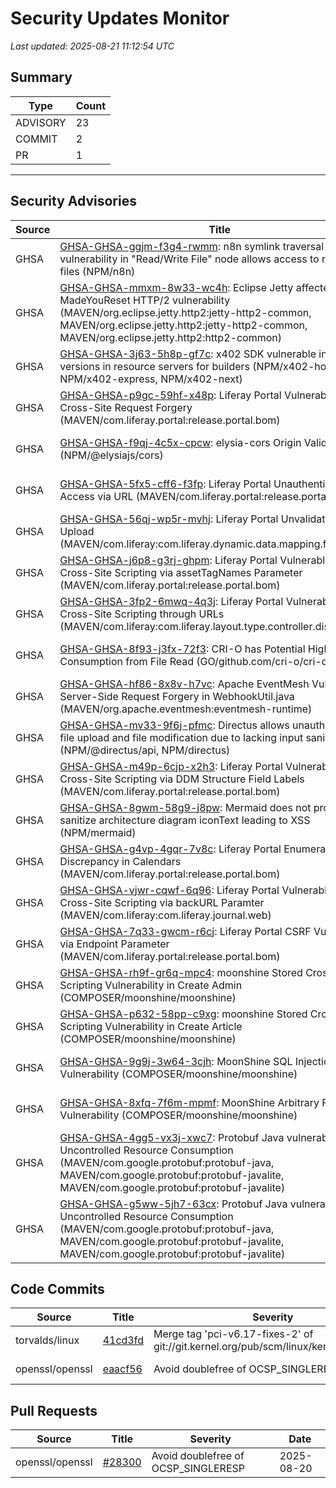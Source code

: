 # Security Updates Monitor

*Last updated: 2025-08-21 11:12:54 UTC*

## Summary
| Type | Count |
|------|-------|
| ADVISORY | 23 |
| COMMIT | 2 |
| PR | 1 |

---

## Security Advisories

| Source | Title | Severity | Date |
|--------|-------|----------|------|
| GHSA | [GHSA-GHSA-ggjm-f3g4-rwmm](https://github.com/advisories/GHSA-ggjm-f3g4-rwmm): n8n symlink traversal vulnerability in "Read/Write File" node allows access to restricted files (NPM/n8n) | MODERATE (CVSS: 6.5) | 2025-08-20 |
| GHSA | [GHSA-GHSA-mmxm-8w33-wc4h](https://github.com/advisories/GHSA-mmxm-8w33-wc4h): Eclipse Jetty affected by MadeYouReset HTTP/2 vulnerability (MAVEN/org.eclipse.jetty.http2:jetty-http2-common, MAVEN/org.eclipse.jetty.http2:jetty-http2-common, MAVEN/org.eclipse.jetty.http2:http2-common) | HIGH (CVSS: 7.5) | 2025-08-20 |
| GHSA | [GHSA-GHSA-3j63-5h8p-gf7c](https://github.com/advisories/GHSA-3j63-5h8p-gf7c): x402 SDK vulnerable in outdated versions in resource servers for builders (NPM/x402-hono, NPM/x402-express, NPM/x402-next) | HIGH (CVSS: 0.0) | 2025-08-20 |
| GHSA | [GHSA-GHSA-p9gc-59hf-x48p](https://github.com/advisories/GHSA-p9gc-59hf-x48p): Liferay Portal Vulnerable to Cross-Site Request Forgery (MAVEN/com.liferay.portal:release.portal.bom) | HIGH (CVSS: 0.0) | 2025-08-20 |
| GHSA | [GHSA-GHSA-f9qj-4c5x-cpcw](https://github.com/advisories/GHSA-f9qj-4c5x-cpcw): elysia-cors Origin Validation Error (NPM/@elysiajs/cors) | MODERATE (CVSS: 0.0) | 2025-08-20 |
| GHSA | [GHSA-GHSA-5fx5-cff6-f3fp](https://github.com/advisories/GHSA-5fx5-cff6-f3fp): Liferay Portal Unauthenticated File Access via URL (MAVEN/com.liferay.portal:release.portal.bom) | MODERATE (CVSS: 0.0) | 2025-08-20 |
| GHSA | [GHSA-GHSA-56qj-wp5r-mvhj](https://github.com/advisories/GHSA-56qj-wp5r-mvhj): Liferay Portal Unvalidated File Upload (MAVEN/com.liferay:com.liferay.dynamic.data.mapping.form.web) | MODERATE (CVSS: 0.0) | 2025-08-20 |
| GHSA | [GHSA-GHSA-j6p8-g3rj-ghpm](https://github.com/advisories/GHSA-j6p8-g3rj-ghpm): Liferay Portal Vulnerable to Cross-Site Scripting via assetTagNames Parameter (MAVEN/com.liferay.portal:release.portal.bom) | MODERATE (CVSS: 0.0) | 2025-08-20 |
| GHSA | [GHSA-GHSA-3fp2-6mwq-4q3j](https://github.com/advisories/GHSA-3fp2-6mwq-4q3j): Liferay Portal Vulnerable to Cross-Site Scripting through URLs (MAVEN/com.liferay:com.liferay.layout.type.controller.display.page) | MODERATE (CVSS: 0.0) | 2025-08-20 |
| GHSA | [GHSA-GHSA-8f93-j3fx-72f3](https://github.com/advisories/GHSA-8f93-j3fx-72f3): CRI-O has Potential High Memory Consumption from File Read (GO/github.com/cri-o/cri-o) | MODERATE (CVSS: 5.7) | 2025-08-20 |
| GHSA | [GHSA-GHSA-hf86-8x8v-h7vc](https://github.com/advisories/GHSA-hf86-8x8v-h7vc): Apache EventMesh Vulnerable to Server-Side Request Forgery in WebhookUtil.java (MAVEN/org.apache.eventmesh:eventmesh-runtime) | MODERATE (CVSS: 6.3) | 2025-08-20 |
| GHSA | [GHSA-GHSA-mv33-9f6j-pfmc](https://github.com/advisories/GHSA-mv33-9f6j-pfmc): Directus allows unauthenticated file upload and file modification due to lacking input sanitization (NPM/@directus/api, NPM/directus) | CRITICAL (CVSS: 9.3) | 2025-08-20 |
| GHSA | [GHSA-GHSA-m49p-6cjp-x2h3](https://github.com/advisories/GHSA-m49p-6cjp-x2h3): Liferay Portal Vulnerable to Cross-Site Scripting via DDM Structure Field Labels (MAVEN/com.liferay.portal:release.portal.bom) | MODERATE (CVSS: 0.0) | 2025-08-19 |
| GHSA | [GHSA-GHSA-8gwm-58g9-j8pw](https://github.com/advisories/GHSA-8gwm-58g9-j8pw): Mermaid does not properly sanitize architecture diagram iconText leading to XSS (NPM/mermaid) | MODERATE (CVSS: 0.0) | 2025-08-19 |
| GHSA | [GHSA-GHSA-g4vp-4gqr-7v8c](https://github.com/advisories/GHSA-g4vp-4gqr-7v8c): Liferay Portal Enumeration Discrepancy in Calendars (MAVEN/com.liferay.portal:release.portal.bom) | MODERATE (CVSS: 0.0) | 2025-08-19 |
| GHSA | [GHSA-GHSA-vjwr-cqwf-6q96](https://github.com/advisories/GHSA-vjwr-cqwf-6q96): Liferay Portal Vulnerable to Cross-Site Scripting via backURL Paramter (MAVEN/com.liferay:com.liferay.journal.web) | MODERATE (CVSS: 0.0) | 2025-08-19 |
| GHSA | [GHSA-GHSA-7q33-gwcm-r6cj](https://github.com/advisories/GHSA-7q33-gwcm-r6cj): Liferay Portal CSRF Vulnerability via Endpoint Parameter (MAVEN/com.liferay.portal:release.portal.bom) | MODERATE (CVSS: 0.0) | 2025-08-19 |
| GHSA | [GHSA-GHSA-rh9f-gr6q-mpc4](https://github.com/advisories/GHSA-rh9f-gr6q-mpc4): moonshine Stored Cross-Site Scripting Vulnerability in Create Admin (COMPOSER/moonshine/moonshine) | MODERATE (CVSS: 4.9) | 2025-08-19 |
| GHSA | [GHSA-GHSA-p632-58pp-c9xg](https://github.com/advisories/GHSA-p632-58pp-c9xg): moonshine Stored Cross-Site Scripting Vulnerability in Create Article (COMPOSER/moonshine/moonshine) | MODERATE (CVSS: 4.5) | 2025-08-19 |
| GHSA | [GHSA-GHSA-9g9j-3w64-3cjh](https://github.com/advisories/GHSA-9g9j-3w64-3cjh): MoonShine SQL Injection Vulnerability (COMPOSER/moonshine/moonshine) | MODERATE (CVSS: 4.9) | 2025-08-19 |
| GHSA | [GHSA-GHSA-8xfq-7f6m-mpmf](https://github.com/advisories/GHSA-8xfq-7f6m-mpmf): MoonShine Arbitrary File Upload Vulnerability (COMPOSER/moonshine/moonshine) | MODERATE (CVSS: 4.5) | 2025-08-19 |
| GHSA | [GHSA-GHSA-4gg5-vx3j-xwc7](https://github.com/advisories/GHSA-4gg5-vx3j-xwc7): Protobuf Java vulnerable to Uncontrolled Resource Consumption (MAVEN/com.google.protobuf:protobuf-java, MAVEN/com.google.protobuf:protobuf-javalite, MAVEN/com.google.protobuf:protobuf-javalite) | HIGH (CVSS: 7.5) | 2022-12-12 |
| GHSA | [GHSA-GHSA-g5ww-5jh7-63cx](https://github.com/advisories/GHSA-g5ww-5jh7-63cx): Protobuf Java vulnerable to Uncontrolled Resource Consumption (MAVEN/com.google.protobuf:protobuf-java, MAVEN/com.google.protobuf:protobuf-javalite, MAVEN/com.google.protobuf:protobuf-javalite) | HIGH (CVSS: 7.5) | 2022-12-12 |

## Code Commits

| Source | Title | Severity | Date |
|--------|-------|----------|------|
| torvalds/linux | [41cd3fd](https://github.com/torvalds/linux/commit/41cd3fd152634250fdd09a52a35352b3f323800d) | Merge tag 'pci-v6.17-fixes-2' of git://git.kernel.org/pub/scm/linux/kernel/git/pci/pci | 2025-08-20 |
| openssl/openssl | [eaacf56](https://github.com/openssl/openssl/commit/eaacf56ba97e8089344bc85f8a50b00932cd3416) | Avoid doublefree of OCSP_SINGLERESP | 2025-08-19 |

## Pull Requests

| Source | Title | Severity | Date |
|--------|-------|----------|------|
| openssl/openssl | [#28300](https://github.com/openssl/openssl/pull/28300) | Avoid doublefree of OCSP_SINGLERESP | 2025-08-20 |

